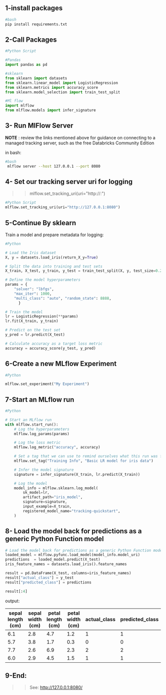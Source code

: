## 1-install packages

```bash
#bash
pip install requirements.txt
```

## 2-Call Packages

```python
#Python Script

#Pandas
import pandas as pd

#sklearn
from sklearn import datasets
from sklearn.linear_model import LogisticRegression
from sklearn.metrics import accuracy_score
from sklearn.model_selection import train_test_split

#Ml flow
import mlflow
from mlflow.models import infer_signature
```

## 3- Run MlFlow Server

**NOTE** : review the links mentioned above for
guidance on connecting to a managed tracking
server, such as the free Databricks Community Edition

in bash:

```bash
#bash
 mlflow server --host 127.0.0.1 --port 8080
```

## 4- Set our tracking server uri for logging

>> mlflow.set_tracking_uri(uri="http://<host>:<port>")
>>

```python
#Python Script
mlflow.set_tracking_uri(uri="http://127.0.0.1:8080")
```

## 5-Continue By __sklearn__

Train a model and prepare metadata for logging:

```python
#Python

# Load the Iris dataset
X, y = datasets.load_iris(return_X_y=True)

# Split the data into training and test sets
X_train, X_test, y_train, y_test = train_test_split(X, y, test_size=0.2, random_state=42)

# Define the model hyperparameters
params = {
    "solver": "lbfgs",
    "max_iter": 1000,
    "multi_class": "auto", "random_state": 8888,
      }

# Train the model
lr = LogisticRegression(**params)
lr.fit(X_train, y_train)

# Predict on the test set
y_pred = lr.predict(X_test)

# Calculate accuracy as a target loss metric
accuracy = accuracy_score(y_test, y_pred)

```

## 6-Create a new MLflow Experiment

```python
#Python

mlflow.set_experiment("My Experiment")
```

## 7-Start an MLflow run

```Python
#Python

# Start an MLflow run
with mlflow.start_run():
    # Log the hyperparameters
    mlflow.log_params(params)

    # Log the loss metric
    mlflow.log_metric("accuracy", accuracy)

    # Set a tag that we can use to remind ourselves what this run was for
    mlflow.set_tag("Training Info", "Basic LR model for iris data")

    # Infer the model signature
    signature = infer_signature(X_train, lr.predict(X_train))

    # Log the model
    model_info = mlflow.sklearn.log_model(
        sk_model=lr,
        artifact_path="iris_model",
        signature=signature,
        input_example=X_train,
        registered_model_name="tracking-quickstart",
    )
```

## 8- Load the model back for predictions as a generic Python Function model

```python
# Load the model back for predictions as a generic Python Function model
loaded_model = mlflow.pyfunc.load_model(model_info.model_uri)
predictions  = loaded_model.predict(X_test)
iris_feature_names = datasets.load_iris().feature_names

result = pd.DataFrame(X_test, columns=iris_feature_names)
result["actual_class"] = y_test
result["predicted_class"] = predictions

result[:4]
```

output:


| sepal length (cm) | sepal width (cm) | petal length (cm) | petal width (cm) | actual\_class | predicted\_class |
| ----------------- | ---------------- | ----------------- | ---------------- | ------------- | ---------------- |
| 6.1               | 2.8              | 4.7               | 1.2              | 1             | 1                |
| 5.7               | 3.8              | 1.7               | 0.3              | 0             | 0                |
| 7.7               | 2.6              | 6.9               | 2.3              | 2             | 2                |
| 6.0               | 2.9              | 4.5               | 1.5              | 1             | 1                |


## 9-End:
>> See: http://127.0.0.1:8080/